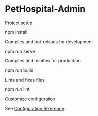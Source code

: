 # PetHospital-Admin

 Project setup

npm install

Compiles and hot-reloads for development

npm run serve

 Compiles and minifies for production

npm run build

Lints and fixes files

npm run lint

Customize configuration

See [Configuration Reference](https://cli.vuejs.org/config/).

